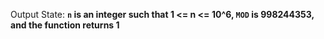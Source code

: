 Output State: **`n` is an integer such that 1 <= n <= 10^6, `MOD` is 998244353, and the function returns 1**